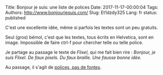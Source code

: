 Title: Bonjour je suis: une liste de polices
Date: 2017-11-17-00:00:04
Tags: 
Authors: http://www.bonjourjesuis.com/
Slug: Et1dzdy325
Lang: fr
status: published

C'est une excellente idée, même si parfois les textes sont un peu gratuits.

Seul (gros) bémol, c'est que les textes, tous écrits en Helvetica, sont en image.
Impossible de faire ctrl-f pour chercher telle ou telle police.

Je partage au passage le texte de *Flixel*, qui me fait bien rire :
*Bonjour, je suis Flixel. De faux pixels. Du faux braille. Une fausse bonne idée.*

Au passage, il s'agit de [polices, pas de fontes](https://fr.wikipedia.org/wiki/Fonte_de_caract%C3%A8res#Diff.C3.A9rence%20entre%20fonte%20et%20police).

